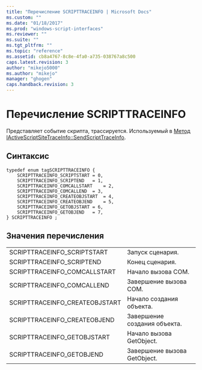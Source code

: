 ```yaml
---
title: "Перечисление SCRIPTTRACEINFO | Microsoft Docs"
ms.custom: ""
ms.date: "01/18/2017"
ms.prod: "windows-script-interfaces"
ms.reviewer: ""
ms.suite: ""
ms.tgt_pltfrm: ""
ms.topic: "reference"
ms.assetid: cb8a4767-8c8e-4fa0-a735-038767a8c500
caps.latest.revision: 3
author: "mikejo5000"
ms.author: "mikejo"
manager: "ghogen"
caps.handback.revision: 3
---
```

# Перечисление SCRIPTTRACEINFO
Представляет событие скрипта, трассируется.  Используемый в [Метод IActiveScriptSiteTraceInfo::SendScriptTraceInfo](../../winscript/reference/iactivescriptsitetraceinfo-sendscripttraceinfo-method.md).  
  
## Синтаксис  
  
```  
typedef enum tagSCRIPTTRACEINFO {    
    SCRIPTTRACEINFO_SCRIPTSTART = 0,    
    SCRIPTTRACEINFO_SCRIPTEND   = 1,    
    SCRIPTTRACEINFO_COMCALLSTART    = 2,    
    SCRIPTTRACEINFO_COMCALLEND  = 3,    
    SCRIPTTRACEINFO_CREATEOBJSTART  = 4,    
    SCRIPTTRACEINFO_CREATEOBJEND    = 5,    
    SCRIPTTRACEINFO_GETOBJSTART = 6,    
    SCRIPTTRACEINFO_GETOBJEND   = 7,    
} SCRIPTTRACEINFO ;  
```  
  
## Значения перечисления  
  
|||  
|-|-|  
|SCRIPTTRACEINFO\_SCRIPTSTART|Запуск сценария.|  
|SCRIPTTRACEINFO\_SCRIPTEND|Конец сценария.|  
|SCRIPTTRACEINFO\_COMCALLSTART|Начало вызова COM.|  
|SCRIPTTRACEINFO\_COMCALLEND|Завершение вызова COM.|  
|SCRIPTTRACEINFO\_CREATEOBJSTART|Начало создания объекта.|  
|SCRIPTTRACEINFO\_CREATEOBJEND|Завершение создания объекта.|  
|SCRIPTTRACEINFO\_GETOBJSTART|Начало вызова GetObject.|  
|SCRIPTTRACEINFO\_GETOBJEND|Завершение вызова GetObject.|